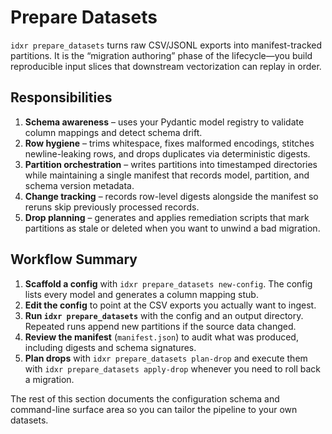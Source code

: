 # Prepare Datasets

`idxr prepare_datasets` turns raw CSV/JSONL exports into manifest-tracked partitions. It is the “migration authoring” phase of the lifecycle—you build reproducible input slices that downstream vectorization can replay in order.

## Responsibilities

1. **Schema awareness** – uses your Pydantic model registry to validate column mappings and detect schema drift.
2. **Row hygiene** – trims whitespace, fixes malformed encodings, stitches newline-leaking rows, and drops duplicates via deterministic digests.
3. **Partition orchestration** – writes partitions into timestamped directories while maintaining a single manifest that records model, partition, and schema version metadata.
4. **Change tracking** – records row-level digests alongside the manifest so reruns skip previously processed records.
5. **Drop planning** – generates and applies remediation scripts that mark partitions as stale or deleted when you want to unwind a bad migration.

## Workflow Summary

1. **Scaffold a config** with `idxr prepare_datasets new-config`. The config lists every model and generates a column mapping stub.
2. **Edit the config** to point at the CSV exports you actually want to ingest.
3. **Run `idxr prepare_datasets`** with the config and an output directory. Repeated runs append new partitions if the source data changed.
4. **Review the manifest** (`manifest.json`) to audit what was produced, including digests and schema signatures.
5. **Plan drops** with `idxr prepare_datasets plan-drop` and execute them with `idxr prepare_datasets apply-drop` whenever you need to roll back a migration.

The rest of this section documents the configuration schema and command-line surface area so you can tailor the pipeline to your own datasets.
